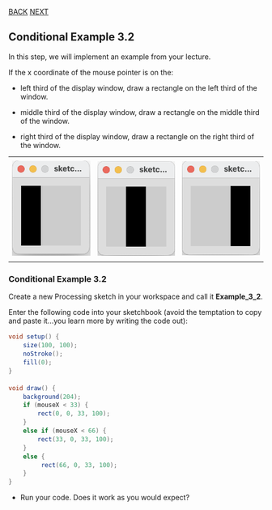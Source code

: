 [BACK](/topics/topic03/lab03/01.html) [NEXT](/topics/topic03/lab03/03.html)

## Conditional Example 3.2

In this step, we will implement an example from your lecture.

If the x coordinate of the mouse pointer is on the:

- left third of the display window, draw a rectangle on the left third of the window.  

- middle third of the display window, draw a rectangle on the middle third of the window.

- right third of the display window, draw a rectangle on the right third of the window.

|         |            |  |
| :-------------: |:-------------:| :-----:|
|    |   |  |
| ![](./img/02a.png)  | ![](./img/02b.png)      |  ![](./img/02c.png)  |
|    |  |     |


### Conditional Example 3.2

Create a new Processing sketch in your workspace and call it **Example\_3\_2**.

Enter the following code into your sketchbook (avoid the temptation to copy and paste it...you learn more by writing the code out):

~~~java
void setup() {
    size(100, 100);
    noStroke();
    fill(0);
}

void draw() {
    background(204);
    if (mouseX < 33) {
        rect(0, 0, 33, 100); 
    } 
    else if (mouseX < 66) {
        rect(33, 0, 33, 100); 
    } 
    else {
         rect(66, 0, 33, 100); 
    }  
}

~~~

- Run your code.  Does it work as you would expect?

